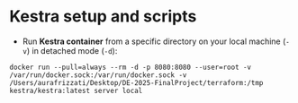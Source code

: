 # **Kestra setup and scripts**

- Run **Kestra container** from a specific directory on your local machine (`-v`) in detached mode (`-d`):

```
docker run --pull=always --rm -d -p 8080:8080 --user=root -v /var/run/docker.sock:/var/run/docker.sock -v /Users/aurafrizzati/Desktop/DE-2025-FinalProject/terraform:/tmp kestra/kestra:latest server local
```